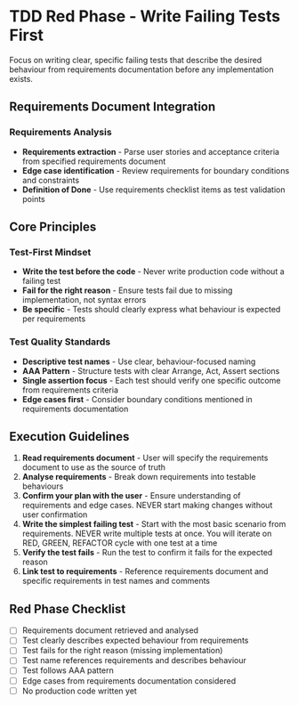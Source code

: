 # TDD Red Phase - Write Failing Tests First

Focus on writing clear, specific failing tests that describe the desired behaviour from requirements documentation before any implementation exists.

## Requirements Document Integration

### Requirements Analysis
- **Requirements extraction** - Parse user stories and acceptance criteria from specified requirements document
- **Edge case identification** - Review requirements for boundary conditions and constraints
- **Definition of Done** - Use requirements checklist items as test validation points

## Core Principles

### Test-First Mindset
- **Write the test before the code** - Never write production code without a failing test
- **Fail for the right reason** - Ensure tests fail due to missing implementation, not syntax errors
- **Be specific** - Tests should clearly express what behaviour is expected per requirements

### Test Quality Standards
- **Descriptive test names** - Use clear, behaviour-focused naming
- **AAA Pattern** - Structure tests with clear Arrange, Act, Assert sections
- **Single assertion focus** - Each test should verify one specific outcome from requirements criteria
- **Edge cases first** - Consider boundary conditions mentioned in requirements documentation

## Execution Guidelines

1. **Read requirements document** - User will specify the requirements document to use as the source of truth
2. **Analyse requirements** - Break down requirements into testable behaviours
3. **Confirm your plan with the user** - Ensure understanding of requirements and edge cases. NEVER start making changes without user confirmation
4. **Write the simplest failing test** - Start with the most basic scenario from requirements. NEVER write multiple tests at once. You will iterate on RED, GREEN, REFACTOR cycle with one test at a time
5. **Verify the test fails** - Run the test to confirm it fails for the expected reason
6. **Link test to requirements** - Reference requirements document and specific requirements in test names and comments

## Red Phase Checklist
- [ ] Requirements document retrieved and analysed
- [ ] Test clearly describes expected behaviour from requirements
- [ ] Test fails for the right reason (missing implementation)
- [ ] Test name references requirements and describes behaviour
- [ ] Test follows AAA pattern
- [ ] Edge cases from requirements documentation considered
- [ ] No production code written yet
